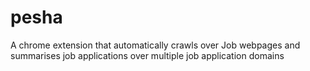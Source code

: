 # pesha
A chrome extension that automatically crawls over Job webpages and summarises job applications over multiple job application domains
